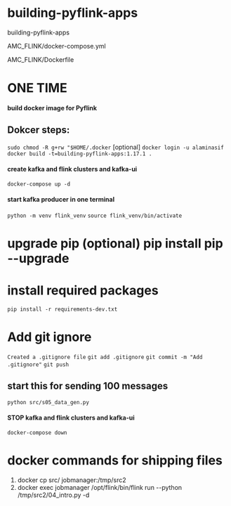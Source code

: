 # building-pyflink-apps
building-pyflink-apps

AMC_FLINK/docker-compose.yml

AMC_FLINK/Dockerfile

# ONE TIME
#### build docker image for Pyflink
## Dokcer steps:
`sudo chmod -R g+rw "$HOME/.docker` [optional]
`docker login -u alaminasif`
`docker build -t=building-pyflink-apps:1.17.1 .`

#### create kafka and flink clusters and kafka-ui
`docker-compose up -d`


#### start kafka producer in one terminal
`python -m venv flink_venv`
`source flink_venv/bin/activate`


# upgrade pip (optional) pip install pip --upgrade
# install required packages
`pip install -r requirements-dev.txt`

# Add git ignore
`Created a .gitignore file`
`git add .gitignore`
`git commit -m "Add .gitignore"`
`git push`

## start this for sending 100 messages
`python src/s05_data_gen.py`


#### STOP kafka and flink clusters and kafka-ui
`docker-compose down`


# docker commands for shipping files

1. docker cp src/ jobmanager:/tmp/src2
2. docker exec jobmanager /opt/flink/bin/flink run --python /tmp/src2/04_intro.py -d 